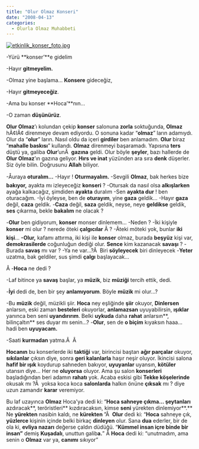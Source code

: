 ```yaml
---
title: "Olur Olmaz Konseri"
date: "2008-04-13"
categories: 
  - Olurla Olmaz Muhabbeti
---
```


[![etkinlik_konser_foto.jpg](/uploads/2008/04/etkinlik_konser_foto.jpg)](/uploads/2008/04/etkinlik_konser_foto.jpg "etkinlik_konser_foto.jpg")

\-Yürü **konser’**e gidelim

\-Hayır **gitmeyelim.**

\-Olmaz yine başlama… **Konsere** gideceğiz,

\-Hayır **gitmeyeceğiz**.

\-Ama bu konser **Hoca’**nın…

\-O zaman **düşünürüz**.

**Olur Olmaz**’ı kolundan çekip **konser** salonuna **zorla** soktuğunda, **Olmaz** hÃ¢lÃ¢ direnmeye devam ediyordu. O sonuna kadar “**olmaz**” ların adamıydı. Olur da “**olur**” ların. Nasıl oldu da içeri **girdiler** ben anlamadım. **Olur** biraz “**mahalle baskısı**” kullandı. **Olmaz** direnmeyi başaramadı. Yapısına **ters** düştü ya, galiba **Olur**’unÂ  **gazına** geldi. Olur böyle **şeyler**, bazı hallerde de **Olur Olmaz**’ın gazına geliyor. **Hırs ve inat** yüzünden ara sıra **denk** düşerler. Siz öyle bilin. Doğrusunu **Allah** biliyor.

\-Åuraya **oturalım…** \-Hayır ! **Oturmayalım.** \-Sevgili **Olmaz**, bak herkes bize **bakıyor,** ayakta mı izleyeceğiz **konseri** ? \-Otursak da nasıl olsa **alkışlarken** ayağa kalkacağız, şimdiden **ayakta** duralım \-Sen **ayakta dur** ! ben oturacağım. \-İyi öyleyse, ben de **oturayım**, yine **gaza** geldik… \-Hayır **gaza** değil, **caza** geldik. \-**Caza** değil, **saza** geldik, neyse, neye **geldikse** geldik, **ses** çıkarma, bekle **bakalım** ne olacak ?

\-**Olur** ben gidiyorum, **konser** monser dinlemem… \-Neden ? \-İki kişiyle **konser** mi olur ? nerede öteki **çalgıcılar** Â ? \-Ãteki möteki yok, bunlar **iki kişi**… **\-Olur,** kafamı attırma, iki kişi ile **konser** olmaz, burada **beşyüz** kişi var, **demokrasilerde** coğunluğun dediği olur. **Sence** kim kazanacak **savaşı** ? \-Burada **savaş** mı var ? \-Ya ne var…?Â  Biri **söyleyecek** biri dinleyecek \-**Yeter** uzatma, bak geldiler, sus şimdi **çalgı** başlayacak…

Â \-**Hoca** ne dedi ?

\-Laf bitince ya **savaş** başlar, ya **müzik**, biz **müziği** tercih ettik, dedi.

\-**İyi** dedi de, ben bir şey **anlamıyorum**. Böyle **müzik** mi olur…?

\-Bu **müzik** değil, müzikli şiir. **Hoca** ney eşliğinde **şiir** okuyor, **Dinlersen** anlarsın, eski zaman **besteleri** okuyorlar, **anlamazsan** uyuyabilirsin, **ışıklar** yanınca ben seni **uyandırırım**. Belki **uykuda** daha **rahat** anlarsın**, bilinçaltın** ses duyar mı senin…? \-**Olur**, sen de **o biçim** kıyaksın haaa… hadi ben **uyuyacam.**

\-Saati **kurmadan** yatma.Â  Â 

**Hocanın** bu konserlerde iki **taktiği** var, birincisi baştan **ağır parçalar** okuyor, **sıkılanlar** çıksın diye, sonra **geri kalanlarla** haşır neşir oluyor. İkincisi salona **hafif bir ışık** koydurup sahneden bakıyor, **uyuyanlar** uyansın, **kötüler** utansın diye… Her ne **oluyorsa** oluyor. Ama şu salon **konserleri** başladığından beri adamın **rahatı** yok. Acaba eskisi gibi **Tekke köşelerinde** okusak mı ?Â  yoksa koca koca **salonlarda** halkın önüne **çıksak** mı ? diye uzun zamandır **karar** veremiyor.

Bu laf uzayınca **Olmaz** Hoca'ya dedi ki: “**Hoca sahneye çıkma… şeytanları** azdıracak**, teröristleri** kızdıracaksın, kimse **seni** yürekten dinlemiyor**.** Ne **yürekten** nasibin kaldı, ne **kürekten** ”Â  **Olur** dedi ki: “**Hoca** sahneye çık, **yüzlerce** kişinin içinde belki birkaç **dinleyen** olur. Sana **dua** ederler, bir de ola ki, **evliya nazarı** değerse çaldın düdüğü. “**Kümmel insan içre binde bir insan”** demiş **Kuşadalı**, unuttun galib**a.**” Â **Hoca** dedi ki: “unutmadım, ama senin o **Olmaz** var ya, **canımı** sıkıyor”
